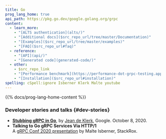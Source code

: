 ```yaml
---
title: Go
prog_lang_home: true
api_path: https://pkg.go.dev/google.golang.org/grpc
content:
  - learn_more:
    - "[ALTS authentication](alts/)"
    - "[Additional docs]($src_repo_url/tree/master/Documentation)"
    - "[Examples]($src_repo_url/tree/master/examples)"
    - "[FAQ]($src_repo_url#faq)"
  - reference:
    - "[API](api/)"
    - "[Generated code](generated-code/)"
  - other:
    - $src_repo_link
    - "[Performance benchmark](https://performance-dot-grpc-testing.appspot.com/explore?dashboard=5652536396611584&widget=490377658&container=1286539696)"
    - "[Installation]($src_repo_url#installation)"
spelling: cSpell:ignore Isberner Klerk Malte youtube
---
```


{{% docs/prog-lang-home-content %}}

### Developer stories and talks {#dev-stories}

- **[Stubbing gRPC in Go](https://jadekler.github.io/2020/10/08/stubbing-grpc.html)**,
  by [Jean de Klerk](https://github.com/jadekler), Google. October 8, 2020.
- **Talking to Go gRPC Services Via HTTP/1**
  <a class="o-icon" href="https://youtu.be/Vbw8h0RCn2E"><i class="fab fa-youtube"></i></a>
  <a class="o-icon" href="https://static.sched.com/hosted_files/grpcconf20/c9/TalkingToGoGRPCviaHTTP1-gRPCConf2020-MalteIsberner.pdf"><i class="fas fa-file"></i></a><br>
  A [gRPC Conf 2020 presentation](https://sched.co/cRfW)
  by Malte Isberner, StackRox.

[Performance benchmark]: https://performance-dot-grpc-testing.appspot.com/explore?dashboard=5652536396611584&widget=490377658&container=1286539696
